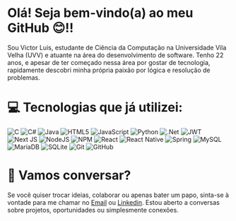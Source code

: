 # Olá! Seja bem-vindo(a) ao meu GitHub 😊!!
Sou Victor Luis, estudante de Ciência da Computação na Universidade Vila Velha (UVV) e atuante na área do desenvolvimento de software. Tenho 22 anos, e apesar de ter começado nessa área por gostar de tecnologia, rapidamente descobri minha própria paixão por lógica e resolução de problemas.<br>

# 💻 Tecnologias que já utilizei:
![C](https://img.shields.io/badge/c-%2300599C.svg?style=for-the-badge&logo=c&logoColor=white) ![C#](https://img.shields.io/badge/c%23-%23239120.svg?style=for-the-badge&logo=csharp&logoColor=white) ![Java](https://img.shields.io/badge/java-%23ED8B00.svg?style=for-the-badge&logo=openjdk&logoColor=white) ![HTML5](https://img.shields.io/badge/html5-%23E34F26.svg?style=for-the-badge&logo=html5&logoColor=white) ![JavaScript](https://img.shields.io/badge/javascript-%23323330.svg?style=for-the-badge&logo=javascript&logoColor=%23F7DF1E) ![Python](https://img.shields.io/badge/python-3670A0?style=for-the-badge&logo=python&logoColor=ffdd54) ![.Net](https://img.shields.io/badge/.NET-5C2D91?style=for-the-badge&logo=.net&logoColor=white) ![JWT](https://img.shields.io/badge/JWT-black?style=for-the-badge&logo=JSON%20web%20tokens) ![Next JS](https://img.shields.io/badge/Next-black?style=for-the-badge&logo=next.js&logoColor=white) ![NodeJS](https://img.shields.io/badge/node.js-6DA55F?style=for-the-badge&logo=node.js&logoColor=white) ![NPM](https://img.shields.io/badge/NPM-%23CB3837.svg?style=for-the-badge&logo=npm&logoColor=white) ![React](https://img.shields.io/badge/react-%2320232a.svg?style=for-the-badge&logo=react&logoColor=%2361DAFB) ![React Native](https://img.shields.io/badge/react_native-%2320232a.svg?style=for-the-badge&logo=react&logoColor=%2361DAFB) ![Spring](https://img.shields.io/badge/spring-%236DB33F.svg?style=for-the-badge&logo=spring&logoColor=white) ![MySQL](https://img.shields.io/badge/mysql-4479A1.svg?style=for-the-badge&logo=mysql&logoColor=white) ![MariaDB](https://img.shields.io/badge/MariaDB-003545?style=for-the-badge&logo=mariadb&logoColor=white) ![SQLite](https://img.shields.io/badge/sqlite-%2307405e.svg?style=for-the-badge&logo=sqlite&logoColor=white) ![Git](https://img.shields.io/badge/git-%23F05033.svg?style=for-the-badge&logo=git&logoColor=white) ![GitHub](https://img.shields.io/badge/github-%23121011.svg?style=for-the-badge&logo=github&logoColor=white)

# 🤝 Vamos conversar?
Se você quiser trocar ideias, colaborar ou apenas bater um papo, sinta-se à vontade para me chamar no [Email](mailto:victor.luis.romao.santos@gmail.com) ou [Linkedin](https://www.linkedin.com/in/victor-luis-romao-dos-santos/). Estou aberto a conversas sobre projetos, oportunidades ou simplesmente conexões.


<!-- # 📊 GitHub Stats:
![](https://github-readme-stats.vercel.app/api?username=Vitin-Luis&theme=dark&hide_border=true&include_all_commits=false&count_private=true)<br/>
![](https://nirzak-streak-stats.vercel.app/?user=Vitin-Luis&theme=dark&hide_border=true)<br/>
![](https://github-readme-stats.vercel.app/api/top-langs/?username=Vitin-Luis&theme=dark&hide_border=true&include_all_commits=false&count_private=true&layout=compact)


[![](https://visitcount.itsvg.in/api?id=Vitin-Luis&icon=0&color=0)](https://visitcount.itsvg.in)

-->


